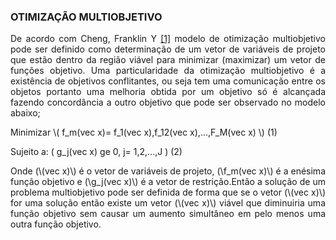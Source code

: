   <script src="https://polyfill.io/v3/polyfill.min.js?features=es6"></script>
  <script id="MathJax-script" async src="https://cdn.jsdelivr.net/npm/mathjax@3/es5/tex-mml-chtml.js"></script>

### OTIMIZAÇÃO MULTIOBJETIVO

<p align="justify">
De acordo com Cheng, Franklin Y <a href="https://doi.org/10.1016/B978-008043008-9/50039-9">[1]</a> modelo de otimização multiobjetivo pode ser definido como determinação de um vetor de variáveis ​​de projeto que estão dentro da região viável para minimizar (maximizar) um vetor de funções objetivo. Uma particularidade da otimização multiobjetivo é a existência de objetivos conflitantes, ou seja tem uma comunicação entre os objetos portanto uma melhoria obtida por um objetivo só é alcançada fazendo concordância a outro objetivo que pode ser observado no modelo abaixo;
</p>

<p align="justify">
Minimizar  \( f_m(vec x)= f_1(vec x),f_12(vec x),...,F_M(vec x) \) 							(1)<br>

Sujeito a:     \( g_j(vec x) ge 0, j= 1,2,...,J \)                                           (2)<br>
</p>

<p align="justify">
Onde (\(vec x)\) é o vetor de variáveis ​​de projeto, (\f_m(vec x)\) é a enésima função objetivo e (\g_j(vec x)\) é a vetor de restrição.Então a solução de um problema multiobjetivo pode ser definida de forma que se o vetor (\(vec x)\) for uma solução então existe um vetor (\(vec x)\) viável que diminuiria uma função objetivo sem causar um aumento simultâneo em pelo menos uma outra função objetivo.

</p>


